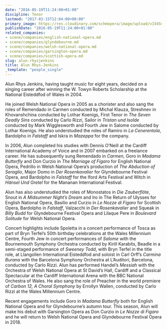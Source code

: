 ```yaml
---
date: "2016-05-19T11:24:00+01:00"
discipline: Tenor
lastmod: "2017-03-15T12:04:00+00:00"
primary_image: https://res.cloudinary.com/schmopera/image/upload/v1545409169/media/webhook-uploads/1463653412283/2016-05-19---Alun-Rhys-Jenkins.jpg.jpg
publishDate: "2016-05-19T11:24:00+01:00"
related_companies:
- scene/companies/english-national-opera.md
- scene/companies/glyndebourne.md
- scene/companies/welsh-national-opera.md
- scene/companies/garsington-opera.md
- scene/companies/scottish-opera.md
slug: alun-rhysjenkins
title: Alun Rhys-Jenkins
_template: "people_single"
---
```


Alun Rhys Jenkins, having taught music for eight years, decided on a singing career after winning the W. Towyn Roberts Scholarship at the National Eisteddfod of Wales in 2004.

He joined Welsh National Opera in 2005 as a chorister and also sang the roles of Remendado in Carmen conducted by Michal Klauza, Streshnev in Khovanshchina conducted by Lothar Koenigs, First Tenor in *The Seven Deadly Sins* conducted by Carlo Rizzi, Sailor in *Tristan und Isolde* conducted by Mark Wigglesworth and Fourth Jew in Salome conducted by Lothar Koenigs. He also understudied the roles of Ramiro in *La Cenerentola*, Bardolpho in *Falstaff* and Iskra in *Mazeppa* for the company.

In 2006, Alun completed his studies with Dennis O’Neill at the Cardiff International Academy of Voice and in 2007 embarked on a freelance career. He has subsequently sung Remendado in *Carmen*, Goro in *Madama Butterfly* and Don Curzio in *The Marriage of Figaro* for English National Opera, Pedrillo in Welsh National Opera’s production of *The Abduction of Seraglio*, Major Domo in *Der Rosenkavalier* for Glyndebourne Festival Opera, and Bardolpho in *Falstaff* for the Iford Arts Festival and Witch in *Hänsel Und Gretel* for the Mananan International Festival.

Alun has also understudied the roles of Monostatos in *Die Zauberflöte*, Snout in *A Midsummer Night’s Dream* and Iro in The Return of Ulysses for English National Opera, Basilio and Curzio in *Le Nozze di Figaro* for Scottish Opera, Bardolpho in *Falstaff*, Valzacchi in *Der Rosenkavalier* and Squeak in *Billy Budd* for Glyndebourne Festival Opera and Lilaque Pere in *Boulevard Solitude* for Welsh National Opera.

Concert highlights include Spoletta in a concert performance of Tosca as part of Bryn Terfel’s  50th birthday celebrations at the Wales Millennium Centre,  Fourth Jew in  concert performances of *Salome* with the Bournemouth Symphony Orchestra conducted by Kirill Karabits, Beadle in a semi-staged performance of *Sweeney Todd*, with Bryn Terfel in the title role, at Llangollen International Eisteddfod and soloist in Carl Orff’s *Carmina Burana* with the Barcelona Symphony Orchestra at L’Auditori, Barcelona, conducted by Carlo Rizzi. Alun has performed Handel’s *Messiah* with the Orchestra of Welsh National Opera at St David’s Hall, Cardiff and a Classical Spectacular at the Cardiff International Arena with the BBC National Orchestra of Wales. He also sang the role of Preacher in the world premiere of *Carbon 12, A Choral Symphony* by Errollyn Wallen, conducted by Carlo Rizzi at the Wales Millennium Centre.

Recent engagements include Goro in *Madama Butterfly* both for English National Opera and for Glyndebourne’s autumn tour.  This season, Alun will make his debut with Garsington Opera as Don Curzio in *Le Nozze di Figaro* and he will return to Welsh National Opera and Glyndebourne Festival Opera in 2018.
